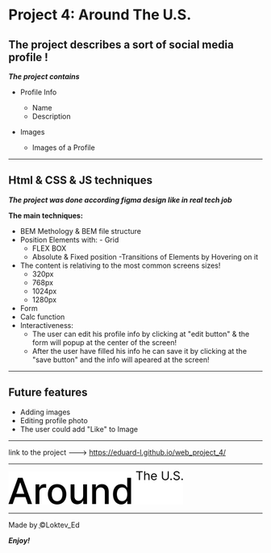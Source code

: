 # Project 4: Around The U.S.

## The project describes a sort of social media profile !

**_The project contains_**

- Profile Info

  - Name
  - Description

- Images
  - Images of a Profile

---

## Html & CSS & JS techniques

**_The project was done according figma design like in real tech job_**

**The main techniques:**

- BEM Methology & BEM file structure
- Position Elements with: - Grid
  - FLEX BOX
  - Absolute & Fixed position
    -Transitions of Elements by Hovering on it
- The content is relativing to the most common screens sizes!
  - 320px
  - 768px
  - 1024px
  - 1280px
- Form
- Calc function
- Interactiveness:
  - The user can edit his profile info by clicking at "edit button" & the form will popup at the center of the screen!
  - After the user have filled his info he can save it by clicking at the "save button" and the info will apeared at the screen!

---

## Future features

- Adding images
- Editing profile photo
- The user could add "Like" to Image

---

link to the project ---> https://eduard-l.github.io/web_project_4/

---

![Practicum Logo](./images/readme_logo.svg)

---

Made by ֲ©Loktev_Ed

**_Enjoy!_**
